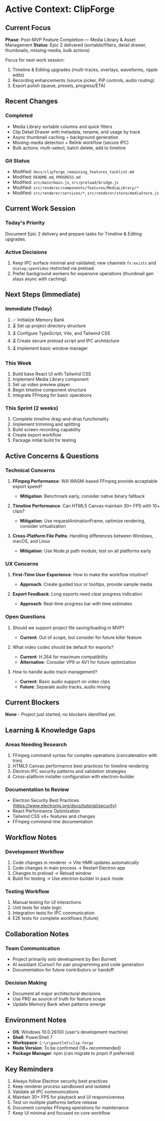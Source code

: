 # Active Context: ClipForge

## Current Focus

**Phase**: Post-MVP Feature Completion — Media Library & Asset Management
**Status**: Epic 2 delivered (sortable/filters, detail drawer, thumbnails, missing-media, bulk actions)

Focus for next work session:
1. Timeline & Editing upgrades (multi-tracks, overlays, waveforms, ripple edits)
2. Recording enhancements (source picker, PiP controls, audio routing)
3. Export polish (queue, presets, progress/ETA)

## Recent Changes

### Completed
- Media Library sortable columns and quick filters
- Clip Detail Drawer with metadata, rename, and usage by track
- Async thumbnail caching + background generation
- Missing-media detection + Relink workflow (secure IPC)
- Bulk actions: multi-select, batch delete, add to timeline

### Git Status
- Modified: `docs/clipforge_remaining_features_tasklist.md`
- Modified: `README.md`, `PROGRESS.md`
- Modified: `src/main/main.js`, `src/preload/bridge.js`
- Modified: `src/renderer/components/features/MediaLibrary/*`
- Modified: `src/renderer/services/*`, `src/renderer/store/mediaStore.js`

## Current Work Session

### Today's Priority
Document Epic 2 delivery and prepare tasks for Timeline & Editing upgrades.

### Active Decisions
1. Keep IPC surface minimal and validated; new channels `fs:exists` and `dialog:openVideo` restricted via preload.
2. Prefer background workers for expensive operations (thumbnail gen stays async with caching).

## Next Steps (Immediate)

### Immediate (Today)
1. ✅ Initialize Memory Bank
2. ⏳ Set up project directory structure
3. ⏳ Configure TypeScript, Vite, and Tailwind CSS
4. ⏳ Create secure preload script and IPC architecture
5. ⏳ Implement basic window manager

### This Week
1. Build base React UI with Tailwind CSS
2. Implement Media Library component
3. Set up video preview player
4. Begin timeline component structure
5. Integrate FFmpeg for basic operations

### This Sprint (2 weeks)
1. Complete timeline drag-and-drop functionality
2. Implement trimming and splitting
3. Build screen recording capability
4. Create export workflow
5. Package initial build for testing

## Active Concerns & Questions

### Technical Concerns
1. **FFmpeg Performance**: Will WASM-based FFmpeg provide acceptable export speed?
   - **Mitigation**: Benchmark early, consider native binary fallback

2. **Timeline Performance**: Can HTML5 Canvas maintain 30+ FPS with 10+ clips?
   - **Mitigation**: Use requestAnimationFrame, optimize rendering, consider virtualization

3. **Cross-Platform File Paths**: Handling differences between Windows, macOS, and Linux
   - **Mitigation**: Use Node.js path module, test on all platforms early

### UX Concerns
1. **First-Time User Experience**: How to make the workflow intuitive?
   - **Approach**: Create guided tour or tooltips, provide sample media

2. **Export Feedback**: Long exports need clear progress indication
   - **Approach**: Real-time progress bar with time estimates

### Open Questions
1. Should we support project file saving/loading in MVP?
   - **Current**: Out of scope, but consider for future killer feature

2. What video codec should be default for exports?
   - **Current**: H.264 for maximum compatibility
   - **Alternative**: Consider VP9 or AV1 for future optimization

3. How to handle audio track management?
   - **Current**: Basic audio support on video clips
   - **Future**: Separate audio tracks, audio mixing

## Current Blockers

**None** - Project just started, no blockers identified yet.

## Learning & Knowledge Gaps

### Areas Needing Research
1. FFmpeg command syntax for complex operations (concatenation with trim)
2. HTML5 Canvas performance best practices for timeline rendering
3. Electron IPC security patterns and validation strategies
4. Cross-platform installer configuration with electron-builder

### Documentation to Review
- Electron Security Best Practices (https://www.electronjs.org/docs/tutorial/security)
- React Performance Optimization
- Tailwind CSS v4+ features and changes
- FFmpeg command-line documentation

## Workflow Notes

### Development Workflow
1. Code changes in renderer → Vite HMR updates automatically
2. Code changes in main process → Restart Electron app
3. Changes to preload → Reload window
4. Build for testing → Use electron-builder in pack mode

### Testing Workflow
1. Manual testing for UI interactions
2. Unit tests for state logic
3. Integration tests for IPC communication
4. E2E tests for complete workflows (future)

## Collaboration Notes

### Team Communication
- Project primarily solo development by Ben Burnett
- AI assistant (Cursor) for pair programming and code generation
- Documentation for future contributors or handoff

### Decision Making
- Document all major architectural decisions
- Use PRD as source of truth for feature scope
- Update Memory Bank when patterns emerge

## Environment Notes

- **OS**: Windows 10.0.26100 (user's development machine)
- **Shell**: PowerShell 7
- **Workspace**: `C:\s\gauntlet\clip-forge`
- **Node Version**: To be confirmed (18+ recommended)
- **Package Manager**: npm (can migrate to pnpm if preferred)

## Key Reminders

1. Always follow Electron security best practices
2. Keep renderer process sandboxed and isolated
3. Validate all IPC communications
4. Maintain 30+ FPS for playback and UI responsiveness
5. Test on multiple platforms before release
6. Document complex FFmpeg operations for maintenance
7. Keep UI minimal and focused on core workflow

